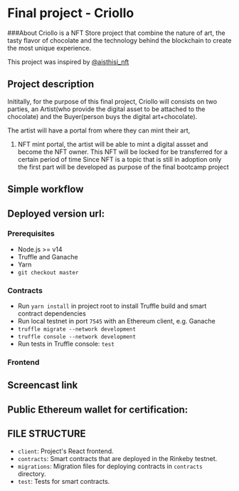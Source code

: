 # Final project - Criollo
###About
Criollo is a NFT Store project that combine the nature of art, the tasty flavor of chocolate and the technology behind the blockchain to create the most unique experience.  

This project was inspired by [@aisthisi_nft](https://aisthisi.art/)
## Project description
Inititally, for the purpose of this final project, Criollo will consists on two parties, an Artist(who provide the digital asset to be attached to the chocolate) and the Buyer(person buys the digital art+chocolate).

The artist will have a portal from where they can mint their art, 

1. NFT mint portal, the artist will be able to mint a digital assset and become the NFT owner. This NFT will be locked for be transferred for a certain period of time Since NFT is a topic that is still in adoption  only the first part will be developed as purpose of the final bootcamp project

## Simple workflow
## Deployed version url:

### Prerequisites

- Node.js >= v14
- Truffle and Ganache
- Yarn
- `git checkout master`

### Contracts

- Run `yarn install` in project root to install Truffle build and smart contract dependencies
- Run local testnet in port `7545` with an Ethereum client, e.g. Ganache
- `truffle migrate --network development`
- `truffle console --network development`
- Run tests in Truffle console: `test`

### Frontend

## Screencast link

## Public Ethereum wallet for certification:

## FILE STRUCTURE
- `client`: Project's React frontend.
- `contracts`: Smart contracts that are deployed in the Rinkeby testnet.
- `migrations`: Migration files for deploying contracts in `contracts` directory.
- `test`: Tests for smart contracts.

